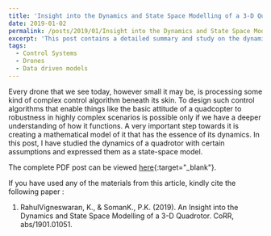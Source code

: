 ```yaml
---
title: 'Insight into the Dynamics and State Space Modelling of a 3-D Quadrotor'
date: 2019-01-02
permalink: /posts/2019/01/Insight into the Dynamics and State Space Modelling of a 3-D Quadrotor-3/
excerpt: 'This post contains a detailed summary and study on the dynamics of a quadcopter/quadrotor along with the derivation of Space-state model for it from scratch.'
tags:
  - Control Systems
  - Drones
  - Data driven models
---
```


Every drone that we see today, however small it may be, is processing some kind of complex control algorithm beneath its skin. To design such control algorithms that enable things like the basic attitude of a quadcopter to robustness in highly complex scenarios is possible only if we have a deeper understanding of how it functions. A very important step towards it is creating a mathematical model of it that has the essence of its dynamics. In this post, I have studied the dynamics of a quadrotor with certain assumptions and expressed them as a state-space model.

The complete PDF post can be viewed [here](https://arxiv.org/abs/1901.01051v1){:target="_blank"}.


If you have used any of the materials from this article, kindly cite the following paper :

1. RahulVigneswaran, K., & SomanK., P.K. (2019). An Insight into the Dynamics and State Space Modelling of a 3-D Quadrotor. CoRR, abs/1901.01051.

